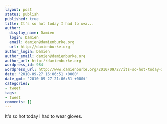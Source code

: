 ```yaml
---
layout: post
status: publish
published: true
title: It's so hot today I had to wea...
author:
  display_name: Damien
  login: Damien
  email: damien@damienburke.org
  url: http://damienburke.org
author_login: Damien
author_email: damien@damienburke.org
author_url: http://damienburke.org
wordpress_id: 984
wordpress_url: http://www.damienburke.org/2010/09/27/its-so-hot-today-i-had-to-wea/
date: '2010-09-27 16:06:51 +0000'
date_gmt: '2010-09-27 21:06:51 +0000'
categories:
- tweet
tags:
- tweet
comments: []
---
```

<p>It's so hot today I had to wear gloves.</p>
